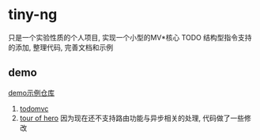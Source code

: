 # tiny-ng
只是一个实验性质的个人项目, 实现一个小型的MV*核心
TODO 结构型指令支持的添加, 整理代码, 完善文档和示例

## demo
[demo示例仓库](https://github.com/Mr-haili/tiny-ng-demo/tree/gh-pages)

1. [todomvc](https://mr-haili.github.io/tiny-ng-demo/examples/todomvc/todomvc.html)
2. [tour of hero](https://mr-haili.github.io/tiny-ng-demo/examples/tour-of-heroes/main.html)
因为现在还不支持路由功能与异步相关的处理, 代码做了一些修改
